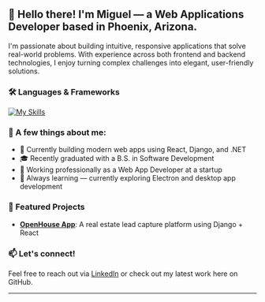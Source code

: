 ## 👋 Hello there! I'm Miguel — a Web Applications Developer based in Phoenix, Arizona.

I'm passionate about building intuitive, responsive applications that solve real-world problems. With experience across both frontend and backend technologies, I enjoy turning complex challenges into elegant, user-friendly solutions.

### 🛠️ Languages & Frameworks
[![My Skills](https://skillicons.dev/icons?i=js,html,css,cs,java,python,react,bootstrap,dotnet)](https://skillicons.dev)

### 🌟 A few things about me:
- 🔧 Currently building modern web apps using React, Django, and .NET
- 🎓 Recently graduated with a B.S. in Software Development
- 💼 Working professionally as a Web App Developer at a startup
- 🧠 Always learning — currently exploring Electron and desktop app development

### 📁 Featured Projects
- [**OpenHouse App**](https://github.com/mgalleg93/OpenhouseApp): A real estate lead capture platform using Django + React

### 📫 Let's connect!
Feel free to reach out via [LinkedIn](https://www.linkedin.com/in/miguel-gallegos-002b48168/) or check out my latest work here on GitHub.

---

